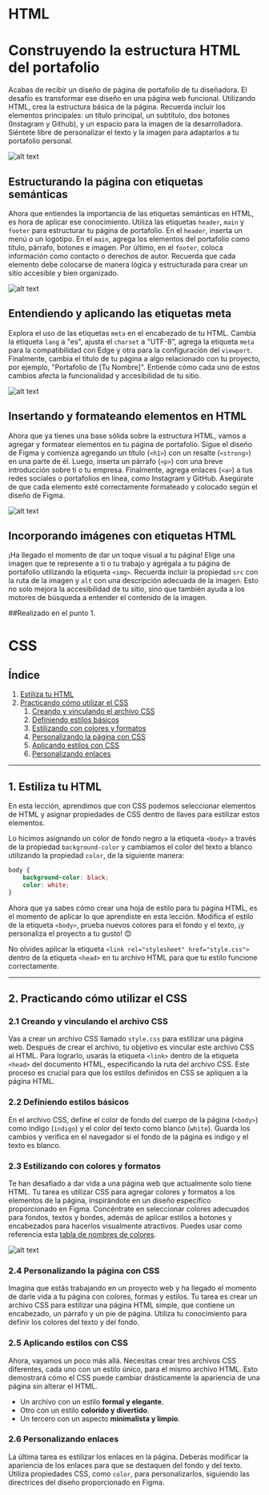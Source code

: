 # HTML

# Construyendo la estructura HTML del portafolio

Acabas de recibir un diseño de página de portafolio de tu diseñadora. El desafío es transformar ese diseño en una página web funcional. Utilizando HTML, crea la estructura básica de la página. Recuerda incluir los elementos principales: un título principal, un subtítulo, dos botones (Instagram y Github), y un espacio para la imagen de la desarrolladora. Siéntete libre de personalizar el texto y la imagen para adaptarlos a tu portafolio personal.

![alt text](image.png)

## Estructurando la página con etiquetas semánticas

Ahora que entiendes la importancia de las etiquetas semánticas en HTML, es hora de aplicar ese conocimiento. Utiliza las etiquetas `header`, `main` y `footer` para estructurar tu página de portafolio. En el `header`, inserta un menú o un logotipo. En el `main`, agrega los elementos del portafolio como título, párrafo, botones e imagen. Por último, en el `footer`, coloca información como contacto o derechos de autor. Recuerda que cada elemento debe colocarse de manera lógica y estructurada para crear un sitio accesible y bien organizado.

![alt text]({A43517B7-154F-4D6C-8ABA-F6E422EDB2E6}-1.png)

## Entendiendo y aplicando las etiquetas meta

Explora el uso de las etiquetas `meta` en el encabezado de tu HTML. Cambia la etiqueta `lang` a "es", ajusta el `charset` a "UTF-8", agrega la etiqueta `meta` para la compatibilidad con Edge y otra para la configuración del `viewport`. Finalmente, cambia el título de tu página a algo relacionado con tu proyecto, por ejemplo, "Portafolio de [Tu Nombre]". Entiende cómo cada uno de estos cambios afecta la funcionalidad y accesibilidad de tu sitio.

![alt text]({1972377C-0CEA-457D-81A6-1B8BF8275078}.png)

## Insertando y formateando elementos en HTML

Ahora que ya tienes una base sólida sobre la estructura HTML, vamos a agregar y formatear elementos en tu página de portafolio. Sigue el diseño de Figma y comienza agregando un título (`<h1>`) con un resalte (`<strong>`) en una parte de él. Luego, inserta un párrafo (`<p>`) con una breve introducción sobre ti o tu empresa. Finalmente, agrega enlaces (`<a>`) a tus redes sociales o portafolios en línea, como Instagram y GitHub. Asegúrate de que cada elemento esté correctamente formateado y colocado según el diseño de Figma.

![alt text](image-1.png)

## Incorporando imágenes con etiquetas HTML

¡Ha llegado el momento de dar un toque visual a tu página! Elige una imagen que te represente a ti o tu trabajo y agrégala a tu página de portafolio utilizando la etiqueta `<img>`. Recuerda incluir la propiedad `src` con la ruta de la imagen y `alt` con una descripción adecuada de la imagen. Esto no solo mejora la accesibilidad de tu sitio, sino que también ayuda a los motores de búsqueda a entender el contenido de la imagen. 

##Realizado en el punto 1.


# CSS
## Índice

1. [Estiliza tu HTML](#1-estiliza-tu-html)
2. [Practicando cómo utilizar el CSS](#2-practicando-como-utilizar-el-css)
   1. [Creando y vinculando el archivo CSS](#21-creando-y-vinculando-el-archivo-css)
   2. [Definiendo estilos básicos](#22-definiendo-estilos-basicos)
   3. [Estilizando con colores y formatos](#23-estilizando-con-colores-y-formatos)
   4. [Personalizando la página con CSS](#24-personalizando-la-pagina-con-css)
   5. [Aplicando estilos con CSS](#25-aplicando-estilos-con-css)
   6. [Personalizando enlaces](#26-personalizando-enlaces)

---

## 1. Estiliza tu HTML

En esta lección, aprendimos que con CSS podemos seleccionar elementos de HTML y asignar propiedades de CSS dentro de llaves para estilizar estos elementos.

Lo hicimos asignando un color de fondo negro a la etiqueta `<body>` a través de la propiedad `background-color` y cambiamos el color del texto a blanco utilizando la propiedad `color`, de la siguiente manera:

```css
body {
    background-color: black;
    color: white;
}
```

Ahora que ya sabes cómo crear una hoja de estilo para tu página HTML, es el momento de aplicar lo que aprendiste en esta lección. Modifica el estilo de la etiqueta `<body>`, prueba nuevos colores para el fondo y el texto, ¡y personaliza el proyecto a tu gusto! 😊

No olvides aplicar la etiqueta `<link rel="stylesheet" href="style.css">` dentro de la etiqueta `<head>` en tu archivo HTML para que tu estilo funcione correctamente.

---

## 2. Practicando cómo utilizar el CSS

### 2.1 Creando y vinculando el archivo CSS

Vas a crear un archivo CSS llamado `style.css` para estilizar una página web. Después de crear el archivo, tu objetivo es vincular este archivo CSS al HTML. Para lograrlo, usarás la etiqueta `<link>` dentro de la etiqueta `<head>` del documento HTML, especificando la ruta del archivo CSS. Este proceso es crucial para que los estilos definidos en CSS se apliquen a la página HTML.

### 2.2 Definiendo estilos básicos

En el archivo CSS, define el color de fondo del cuerpo de la página (`<body>`) como índigo (`indigo`) y el color del texto como blanco (`white`). Guarda los cambios y verifica en el navegador si el fondo de la página es índigo y el texto es blanco.

### 2.3 Estilizando con colores y formatos

Te han desafiado a dar vida a una página web que actualmente solo tiene HTML. Tu tarea es utilizar CSS para agregar colores y formatos a los elementos de la página, inspirándote en un diseño específico proporcionado en Figma. Concéntrate en seleccionar colores adecuados para fondos, textos y bordes, además de aplicar estilos a botones y encabezados para hacerlos visualmente atractivos. Puedes usar como referencia esta [tabla de nombres de colores](https://www.w3schools.com/colors/colors_names.asp).

![alt text]({8253900B-D00F-4951-B508-3C2FAC95E819}.png)

### 2.4 Personalizando la página con CSS

Imagina que estás trabajando en un proyecto web y ha llegado el momento de darle vida a tu página con colores, formas y estilos. Tu tarea es crear un archivo CSS para estilizar una página HTML simple, que contiene un encabezado, un párrafo y un pie de página. Utiliza tu conocimiento para definir los colores del texto y del fondo.

### 2.5 Aplicando estilos con CSS

Ahora, vayamos un poco más allá. Necesitas crear tres archivos CSS diferentes, cada uno con un estilo único, para el mismo archivo HTML. Esto demostrará cómo el CSS puede cambiar drásticamente la apariencia de una página sin alterar el HTML.

- Un archivo con un estilo **formal y elegante**.
- Otro con un estilo **colorido y divertido**.
- Un tercero con un aspecto **minimalista y limpio**.

### 2.6 Personalizando enlaces

La última tarea es estilizar los enlaces en la página. Deberás modificar la apariencia de los enlaces para que se destaquen del fondo y del texto. Utiliza propiedades CSS, como `color`, para personalizarlos, siguiendo las directrices del diseño proporcionado en Figma.